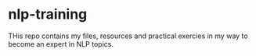 # nlp-training
THis repo contains my files, resources  and practical exercies in my way to become an expert in NLP topics.
